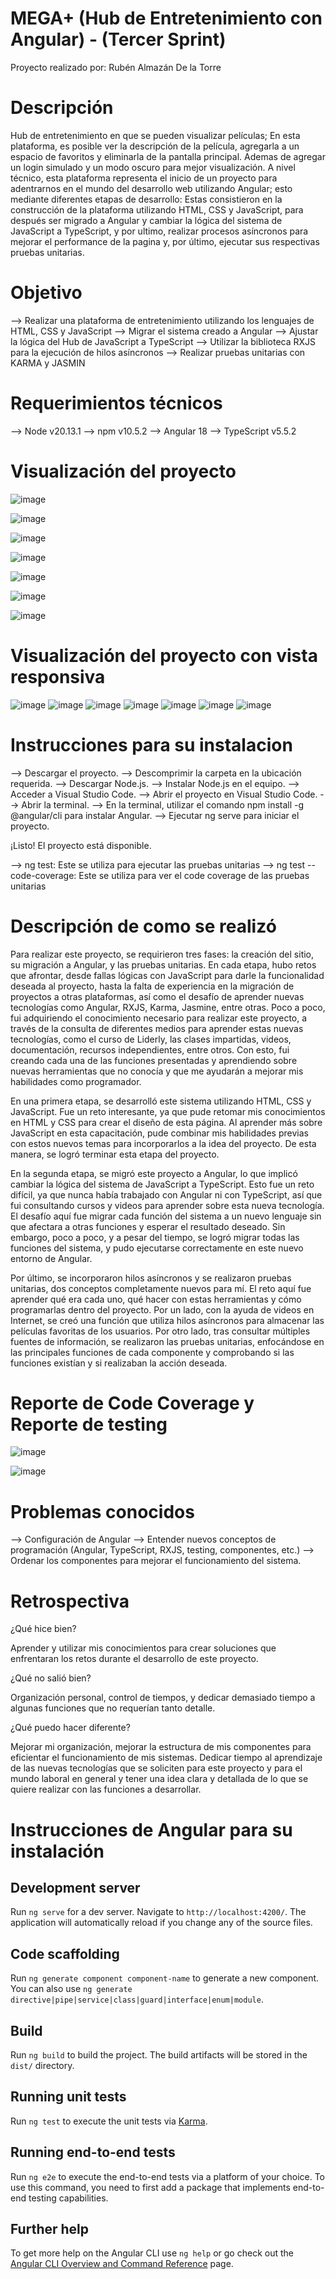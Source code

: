 # MEGA+ (Hub de Entretenimiento con Angular) - (Tercer Sprint)
Proyecto realizado por: Rubén Almazán De la Torre

# Descripción

Hub de entretenimiento en que se pueden visualizar películas; En esta plataforma, es posible ver la descripción de la película, agregarla a un espacio de favoritos y eliminarla de la pantalla principal. Ademas de agregar un login simulado y un modo oscuro para mejor visualización. A nivel técnico, esta plataforma representa el inicio de un proyecto para adentrarnos en el mundo del desarrollo web utilizando Angular; esto mediante diferentes etapas de desarrollo: Estas consistieron en la construcción de la plataforma utilizando HTML, CSS y JavaScript, para después ser migrado a Angular y cambiar la lógica del sistema de JavaScript a TypeScript, y por ultimo, realizar procesos asíncronos para mejorar el performance de la pagina y, por último, ejecutar sus respectivas pruebas unitarias.

# Objetivo

--> Realizar una plataforma de entretenimiento utilizando los lenguajes de HTML, CSS y JavaScript
--> Migrar el sistema creado a Angular 
--> Ajustar la lógica del Hub de JavaScript a TypeScript
--> Utilizar la biblioteca RXJS para la ejecución de hilos asíncronos
--> Realizar pruebas unitarias con KARMA y JASMIN

# Requerimientos técnicos

--> Node v20.13.1
--> npm v10.5.2
--> Angular 18
--> TypeScript v5.5.2

# Visualización del proyecto 

![image](https://github.com/user-attachments/assets/f3b6b4f9-a9b4-4f4f-a759-92a5b71c14fd)

![image](https://github.com/user-attachments/assets/5d29f7fe-43c5-475a-9693-c7895ce4027d)

![image](https://github.com/user-attachments/assets/0f056356-fecf-4b4e-aaf5-fa006468276d)

![image](https://github.com/user-attachments/assets/f4ad467a-6c8f-4c84-9389-917aba24cdb8)

![image](https://github.com/user-attachments/assets/d1064910-d73d-489f-b9d6-789c9e27c2ce)

![image](https://github.com/user-attachments/assets/107327c9-818f-44c0-b735-b079fe3798c5)

![image](https://github.com/user-attachments/assets/326893c9-7db3-4181-b066-a13e564ea585)

# Visualización del proyecto con vista responsiva

![image](https://github.com/user-attachments/assets/fe2d1268-5d8f-4210-a9e6-f0817f5fcf6b)
![image](https://github.com/user-attachments/assets/b71bab82-29f6-4e96-85b6-e96361fd8fd1)
![image](https://github.com/user-attachments/assets/d46c7b3d-e585-4f48-8089-29dc9191d9cd)
![image](https://github.com/user-attachments/assets/db7cc98e-c4c8-435e-bc36-9f1aff3a662d)
![image](https://github.com/user-attachments/assets/b26ca399-63fe-4265-8b85-7704979c576e)
![image](https://github.com/user-attachments/assets/5f8fc34a-ad02-4b9a-8ebf-3b73f979afec)
![image](https://github.com/user-attachments/assets/3d1af8c4-170c-4532-a9f4-008fcab6e48e)

# Instrucciones para su instalacion

--> Descargar el proyecto.
--> Descomprimir la carpeta en la ubicación requerida.
--> Descargar Node.js.
--> Instalar Node.js en el equipo.
--> Acceder a Visual Studio Code.
--> Abrir el proyecto en Visual Studio Code.
--> Abrir la terminal.
--> En la terminal, utilizar el comando npm install -g @angular/cli para instalar Angular.
--> Ejecutar ng serve para iniciar el proyecto.

¡Listo! El proyecto está disponible.

--> ng test: Este se utiliza para ejecutar las pruebas unitarias 
--> ng test --code-coverage: Este se utiliza para ver el code coverage de las pruebas unitarias

# Descripción de como se realizó

Para realizar este proyecto, se requirieron tres fases: la creación del sitio, su migración a Angular, y las pruebas unitarias.
En cada etapa, hubo retos que afrontar, desde fallas lógicas con JavaScript para darle la funcionalidad deseada al proyecto, hasta la falta de experiencia en la migración de proyectos a otras plataformas, así como el desafío de aprender nuevas tecnologías como Angular, RXJS, Karma, Jasmine, entre otras. Poco a poco, fui adquiriendo el conocimiento necesario para realizar este proyecto, a través de la consulta de diferentes medios para aprender estas nuevas tecnologías, como el curso de Liderly, las clases impartidas, videos, documentación, recursos independientes, entre otros. Con esto, fui creando cada una de las funciones presentadas y aprendiendo sobre nuevas herramientas que no conocía y que me ayudarán a mejorar mis habilidades como programador.

En una primera etapa, se desarrolló este sistema utilizando HTML, CSS y JavaScript. Fue un reto interesante, ya que pude retomar mis conocimientos en HTML y CSS para crear el diseño de esta página. Al aprender más sobre JavaScript en esta capacitación, pude combinar mis habilidades previas con estos nuevos temas para incorporarlos a la idea del proyecto. De esta manera, se logró terminar esta etapa del proyecto.

En la segunda etapa, se migró este proyecto a Angular, lo que implicó cambiar la lógica del sistema de JavaScript a TypeScript. Esto fue un reto difícil, ya que nunca había trabajado con Angular ni con TypeScript, así que fui consultando cursos y videos para aprender sobre esta nueva tecnología. El desafío aquí fue migrar cada función del sistema a un nuevo lenguaje sin que afectara a otras funciones y esperar el resultado deseado. Sin embargo, poco a poco, y a pesar del tiempo, se logró migrar todas las funciones del sistema, y pudo ejecutarse correctamente en este nuevo entorno de Angular.

Por último, se incorporaron hilos asíncronos y se realizaron pruebas unitarias, dos conceptos completamente nuevos para mí. El reto aquí fue aprender qué era cada uno, qué hacer con estas herramientas y cómo programarlas dentro del proyecto. Por un lado, con la ayuda de videos en Internet, se creó una función que utiliza hilos asíncronos para almacenar las películas favoritas de los usuarios. Por otro lado, tras consultar múltiples fuentes de información, se realizaron las pruebas unitarias, enfocándose en las principales funciones de cada componente y comprobando si las funciones existían y si realizaban la acción deseada.

# Reporte de Code Coverage y Reporte de testing

![image](https://github.com/user-attachments/assets/ad46ece5-c9cc-4157-8917-1ef67affea5e)

![image](https://github.com/user-attachments/assets/710b6c26-1851-4c5c-8d8b-44d5dda8918a)

# Problemas conocidos

--> Configuración de Angular
--> Entender nuevos conceptos de programación (Angular, TypeScript, RXJS, testing, componentes, etc.)
--> Ordenar los componentes para mejorar el funcionamiento del sistema.

# Retrospectiva

¿Qué hice bien?

Aprender y utilizar mis conocimientos para crear soluciones que enfrentaran los retos durante el desarrollo de este proyecto.

¿Qué no salió bien?

Organización personal, control de tiempos, y dedicar demasiado tiempo a algunas funciones que no requerían tanto detalle.

¿Qué puedo hacer diferente?

Mejorar mi organización, mejorar la estructura de mis componentes para eficientar el funcionamiento de mis sistemas.
Dedicar tiempo al aprendizaje de las nuevas tecnologías que se soliciten para este proyecto y para el mundo laboral en general y tener una idea clara y detallada de lo que se quiere realizar con las funciones a desarrollar.

# Instrucciones de Angular para su instalación

## Development server

Run `ng serve` for a dev server. Navigate to `http://localhost:4200/`. The application will automatically reload if you change any of the source files.

## Code scaffolding

Run `ng generate component component-name` to generate a new component. You can also use `ng generate directive|pipe|service|class|guard|interface|enum|module`.

## Build

Run `ng build` to build the project. The build artifacts will be stored in the `dist/` directory.

## Running unit tests

Run `ng test` to execute the unit tests via [Karma](https://karma-runner.github.io).

## Running end-to-end tests

Run `ng e2e` to execute the end-to-end tests via a platform of your choice. To use this command, you need to first add a package that implements end-to-end testing capabilities.

## Further help

To get more help on the Angular CLI use `ng help` or go check out the [Angular CLI Overview and Command Reference](https://angular.dev/tools/cli) page.
